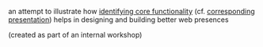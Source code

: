 an attempt to illustrate how
[identifying core functionality](https://adactio.com/journal/7774) (cf.
[corresponding presentation](https://www.youtube.com/watch?v=t0dUvs3jQnw&t=30m))
helps in designing and building better web presences

(created as part of an internal workshop)

